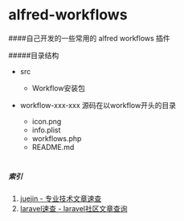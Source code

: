 # alfred-workflows

####自己开发的一些常用的 alfred workflows 插件

#####目录结构
*   src
    *   Workflow安装包
    
*   workflow-xxx-xxx 源码在以workflow开头的目录
    *   icon.png
    *   info.plist
    *   workflows.php
    *   README.md

#
 #####  索引
 
1.  [juejin - 专业技术文章速查](https://github.com/githubpan/alfred-workflows/tree/master/workflow-juejin)
1.  [laravel速查 - laravel社区文章查询](https://github.com/githubpan/alfred-workflows/tree/master/workflow-laravel-manual)

